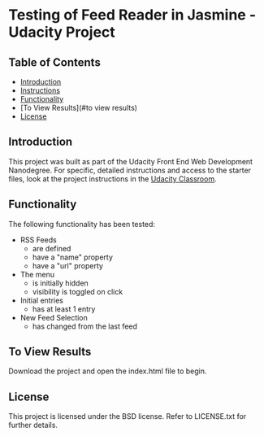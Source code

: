 # Testing of Feed Reader in Jasmine - Udacity Project

## Table of Contents

* [Introduction](#introduction)
* [Instructions](#instructions)
* [Functionality](#functionality)
* [To View Results](#to view results)
* [License](#license)

## Introduction

This project was built as part of the Udacity Front End Web Development Nanodegree. For specific, detailed instructions and access to the starter files, look at the project instructions in the [Udacity Classroom](https://classroom.udacity.com/).

## Functionality

The following functionality has been tested:
  - RSS Feeds
      - are defined
      - have a "name" property
      - have a "url" property
  - The menu
      - is initially hidden
      - visibility is toggled on click
  - Initial entries
      - has at least 1 entry
  - New Feed Selection
      - has changed from the last feed


## To View Results

Download the project and open the index.html file to begin.

## License

This project is licensed under the BSD license. Refer to LICENSE.txt for further details.
